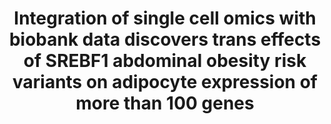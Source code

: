 ---
title: "Integration of single cell omics with biobank data discovers trans effects of SREBF1 abdominal obesity risk variants on adipocyte expression of more than 100 genes"
collection: Publications
category: Manuscripts
permalink: /publications/pubs
paperurl: 'https://www.medrxiv.org/content/10.1101/2024.11.22.24317804v1'
citation: 'Sukhatme MG, Kar A, Arasu UT, Lee SHT, Alvarez M, Garske KM, Gelev
KZ, Rajkumar S, Das SS, Kaminska D, Männistö V, Peltoniemi H, Heinonen S, Säiläkivi U, Saarinen T, Juuti A, Pietiläinen KH, Pihlajamäki J, Kaikkonen MU, Pajukanta P. Integration of single-cell omics with biobank data discovers trans eﬀects of SREBF1 abdominal obesity risk variants on adipocyte expression of more than 100 genes. Under review, Nature Communications. PMID: 39606332'
---